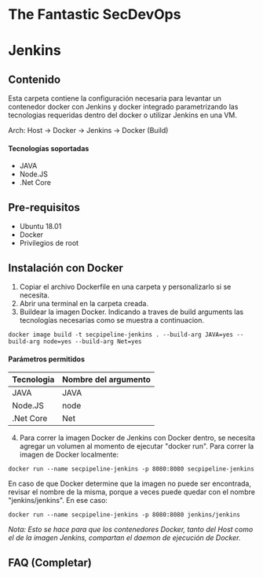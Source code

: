 # The Fantastic SecDevOps
# Jenkins

## Contenido 

Esta carpeta contiene la configuración necesaria para levantar un contenedor docker con Jenkins y docker integrado parametrizando las tecnologias requeridas dentro del docker o utilizar Jenkins en una VM.

Arch: Host -> Docker -> Jenkins -> Docker (Build)

#### Tecnologías soportadas

- JAVA
- Node.JS
- .Net Core

## Pre-requisitos

- Ubuntu 18.01
- Docker
- Privilegios de root

## Instalación con Docker

1) Copiar el archivo Dockerfile en una carpeta y personalizarlo si se necesita.
2) Abrir una terminal en la carpeta creada.
3) Buildear la imagen Docker. Indicando a traves de build arguments las tecnologías necesarias como se muestra a continuacion.
```
docker image build -t secpipeline-jenkins . --build-arg JAVA=yes --build-arg node=yes --build-arg Net=yes
```

#### Parámetros permitidos

| Tecnologia | Nombre del argumento |
|------------|----------------------|
| JAVA       | JAVA                 |
| Node.JS    | node                 |
| .Net Core  | Net                  |


4) Para correr la imagen Docker de Jenkins con Docker dentro, se necesita agregar un volumen al momento de ejecutar "docker run". Para correr la imagen de Docker localmente: 
```
docker run --name secpipeline-jenkins -p 8080:8080 secpipeline-jenkins
```
   En caso de que Docker determine que la imagen no puede ser encontrada, revisar el nombre de la misma, porque a veces puede quedar con el nombre "jenkins/jenkins". En ese caso: 
```
docker run --name secpipeline-jenkins -p 8080:8080 jenkins/jenkins
```
*Nota: Esto se hace para que los contenedores Docker, tanto del Host como el de la imagen Jenkins, compartan el daemon de ejecución de Docker.*

## FAQ (Completar)
